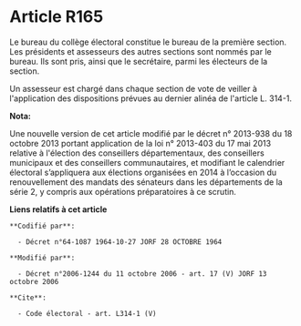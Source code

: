 # Article R165

Le bureau du collège électoral constitue le bureau de la première section. Les présidents et assesseurs des autres sections
sont nommés par le bureau. Ils sont pris, ainsi que le secrétaire, parmi les électeurs de la section. 

Un assesseur est chargé dans chaque section de vote de veiller à l'application des dispositions prévues au dernier alinéa de
l'article L. 314-1.

**Nota:**

Une nouvelle version de cet article modifié par le décret n° 2013-938 du 18 octobre 2013 portant application de la loi n°
2013-403 du 17 mai 2013 relative à l'élection des conseillers départementaux, des conseillers municipaux et des conseillers
communautaires, et modifiant le calendrier électoral s’appliquera aux élections organisées en 2014 à l’occasion du
renouvellement des mandats des sénateurs dans les départements de la série 2, y compris aux opérations préparatoires à ce
scrutin.

**Liens relatifs à cet article**

	**Codifié par**:

	  - Décret n°64-1087 1964-10-27 JORF 28 OCTOBRE 1964

	**Modifié par**:

	  - Décret n°2006-1244 du 11 octobre 2006 - art. 17 (V) JORF 13 octobre 2006

	**Cite**:

	  - Code électoral - art. L314-1 (V)
